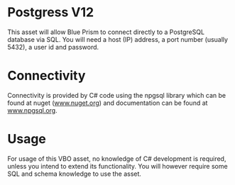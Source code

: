 # Postgress V12
This asset will allow Blue Prism to connect directly to a PostgreSQL database via SQL. You will need a host (IP) address, a port number (usually 5432), a user id and password.

# Connectivity
Connectivity is provided by C# code using the npgsql library which can be found at nuget (www.nuget.org) and documentation can be found at www.npgsql.org. 

# Usage
For usage of this VBO asset, no knowledge of C# development is required, unless you intend to extend its functionality. You will however require some SQL and schema knowledge to use the asset.
